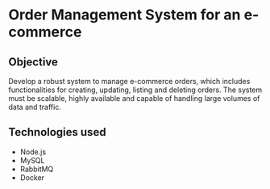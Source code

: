 # Order Management System for an e-commerce

## Objective

Develop a robust system to manage e-commerce orders, which includes functionalities for creating, updating, listing and deleting orders. The system must be scalable, highly available and capable of handling large volumes of data and traffic.

## Technologies used

* Node.js
* MySQL
* RabbitMQ
* Docker

